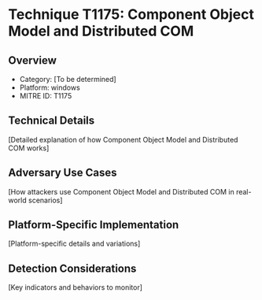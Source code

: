 # Technique T1175: Component Object Model and Distributed COM

## Overview
- Category: [To be determined]
- Platform: windows
- MITRE ID: T1175

## Technical Details
[Detailed explanation of how Component Object Model and Distributed COM works]

## Adversary Use Cases
[How attackers use Component Object Model and Distributed COM in real-world scenarios]

## Platform-Specific Implementation
[Platform-specific details and variations]

## Detection Considerations
[Key indicators and behaviors to monitor]
